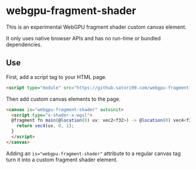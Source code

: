 # webgpu-fragment-shader

This is an experimental WebGPU fragment shader custom canvas element.

It only uses native browser APIs and has no run-time or bundled dependencies.

## Use

First, add a script tag to your HTML page.

```html
<script type="module" src="https://github.satori99.com/webgpu-fragment-shader/webgpu-fragment-shader.js?define"></script>
```

Then add custom canvas elements to the page.

```html
<canvas is="webgpu-fragment-shader" autoinit>
  <script type="x-shader-x-wgsl">
  @fragment fn main(@location(0) uv: vec2<f32>) -> @location(0) vec4<f32> {
    return vec4(uv, 0, 1);
  }
  </script>
</canvas>
```

Adding an `is="webgpu-fragment-shader"` attribute to a regular canvas tag turn it into a custom fragment shader element.

<canvas is="webgpu-fragment-shader" autoinit>
  <script type="x-shader-x-wgsl">
    @fragment fn main(@location(0) uv: vec2<f32>) -> @location(0) vec4<f32> {
      return vec4(uv, 0, 1);
    }
  </script>
</canvas>

